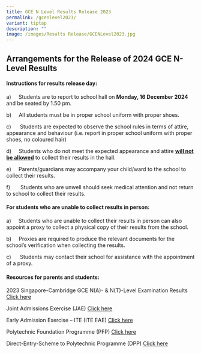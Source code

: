 ```yaml
---
title: GCE N Level Results Release 2023
permalink: /gcenlevel2023/
variant: tiptap
description: ""
image: /images/Results Release/GCENLevel2023.jpg
---
```

<h2>Arrangements for the Release of 2024 GCE N-Level Results<br></h2>
<h4><strong>Instructions for results release day:</strong></h4>
<p>a)&nbsp;&nbsp;&nbsp;&nbsp; Students are to report to school hall on <strong>Monday, 16 December 2024</strong> and
be seated by 1.50 pm.</p>
<p>b)&nbsp;&nbsp;&nbsp;&nbsp; All students must be in proper school uniform
with proper shoes.</p>
<p>c)&nbsp;&nbsp;&nbsp;&nbsp;&nbsp; Students are expected to observe the
school rules in terms of attire, appearance and behaviour (i.e. report
in proper school uniform with proper shoes, no coloured hair)</p>
<p>d)&nbsp;&nbsp;&nbsp;&nbsp; Students who do not meet the expected appearance
and attire&nbsp;<strong><u>will not be allowed</u></strong>&nbsp;to collect
their results in the hall.&nbsp;</p>
<p>e)&nbsp;&nbsp;&nbsp;&nbsp; Parents/guardians may accompany your child/ward
to the school to collect their results.</p>
<p>f)&nbsp;&nbsp;&nbsp;&nbsp;&nbsp;&nbsp; Students who are unwell should
seek medical attention and not return to school to collect their results.</p>
<h4><strong>For students who are unable to collect results in person:</strong></h4>
<p>a)&nbsp;&nbsp;&nbsp;&nbsp; Students who are unable to collect their results
in person can also appoint a proxy to collect a physical copy of their
results from the school.</p>
<p>b)&nbsp;&nbsp;&nbsp;&nbsp; Proxies are required to produce the relevant
documents for the school’s verification when collecting the results.</p>
<p>c)&nbsp;&nbsp;&nbsp;&nbsp;&nbsp; Students may contact their school for
assistance with the appointment of a proxy.</p>
<h4><strong>Resources for parents and students:</strong></h4>
<p>2023 Singapore-Cambridge GCE N(A)- &amp; N(T)-Level Examination Results
<a href="https://www.moe.gov.sg/news/press-releases/20231211-release-of-the-2023-singapore-cambridge-gce-na-nt-level-examination-results#:~:text=The%20results%20of%20the%202023,18%20December%202023%2C%202.00pm." rel="noopener noreferrer nofollow" target="_blank">Click here</a>
</p>
<p>Joint Admissions Exercise (JAE) <a href="https://www.moe.gov.sg/post-secondary/admissions/jae" rel="noopener noreferrer nofollow" target="_blank">Click here</a>
</p>
<p>Early Admission Exercise – ITE (ITE EAE) <a href="https://www.ite.edu.sg/admissions/full-time-courses/early-admissions-exercise" rel="noopener noreferrer nofollow" target="_blank">Click here</a>
</p>
<p>Polytechnic Foundation Programme (PFP) <a href="https://pfp.polytechnic.edu.sg/PFP/pfp_eligibility.html" rel="noopener noreferrer nofollow" target="_blank">Click here</a>
</p>
<p>Direct-Entry-Scheme to Polytechnic Programme (DPP) <a href="https://www.moe.gov.sg/post-secondary/admissions/dpp" rel="noopener noreferrer nofollow" target="_blank">Click here</a>
</p>
<p></p>